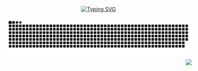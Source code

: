 <div align="center">

	
[![Typing SVG](https://readme-typing-svg.herokuapp.com?font=Architects+Daughter&color=7AF79A&size=30&lines=++Hey,👋+everyone..!;I'm+Learning+CyberSecurity...;Excited+about+Career...♡;Love+To+Learn+new+skills;Active+Learner/Researcher)](https://git.io/typing-svg)

<!--- snake -->
<div align="center">
  <img  src="https://github.com/1999AZZAR/1999AZZAR/blob/main/resources/img/grid-snake.svg"
       alt="snake" /></a>
</div>


<img src="http://github-profile-summary-cards.vercel.app/api/cards/profile-details?username=Bahy-Mamdouh&theme=transparent" align="right">
